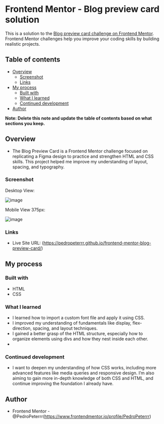 # Frontend Mentor - Blog preview card solution

This is a solution to the [Blog preview card challenge on Frontend Mentor](https://www.frontendmentor.io/challenges/blog-preview-card-ckPaj01IcS). Frontend Mentor challenges help you improve your coding skills by building realistic projects. 

## Table of contents

- [Overview](#overview)
  - [Screenshot](#screenshot)
  - [Links](#links)
- [My process](#my-process)
  - [Built with](#built-with)
  - [What I learned](#what-i-learned)
  - [Continued development](#continued-development)
- [Author](#author)

**Note: Delete this note and update the table of contents based on what sections you keep.**

## Overview

- The Blog Preview Card is a Frontend Mentor challenge focused on replicating a Figma design to practice and strengthen HTML and CSS skills. This project helped me improve my understanding of layout, spacing, and typography.

### Screenshot

Desktop View:

![image](https://github.com/user-attachments/assets/90c4f905-e433-46cc-8557-ed59f98da937)

Mobile View 375px:

![image](https://github.com/user-attachments/assets/9a9b4dda-20c1-480a-ae83-83ae103a297c)

### Links
- Live Site URL: (https://pedropeterrr.github.io/frontend-mentor-blog-preview-card/)

## My process

### Built with

- HTML
- CSS

### What I learned

- I learned how to import a custom font file and apply it using CSS.
- I improved my understanding of fundamentals like display, flex-direction, spacing, and layout techniques.
- I gained a better grasp of the HTML structure, especially how to organize elements using divs and how they nest inside each other.
- 
### Continued development

- I want to deepen my understanding of how CSS works, including more advanced features like media queries and responsive design. I’m also aiming to gain more in-depth knowledge of both CSS and HTML, and continue improving the foundation I already have.

## Author
- Frontend Mentor -@PedroPeterrr(https://www.frontendmentor.io/profile/PedroPeterrr)
